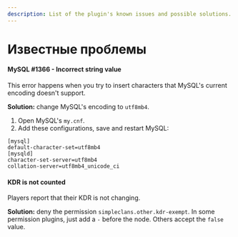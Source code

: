 ```yaml
---
description: List of the plugin's known issues and possible solutions.
---
```


# Известные проблемы

#### MySQL \#1366 - Incorrect string value

This error happens when you try to insert characters that MySQL's current encoding doesn't support.

**Solution:** change MySQL's encoding to `utf8mb4`.  
1. Open MySQL's `my.cnf`.  
2. Add these configurations, save and restart MySQL:

```text
[mysql]
default-character-set=utf8mb4
[mysqld]
character-set-server=utf8mb4
collation-server=utf8mb4_unicode_ci
```

#### KDR is not counted

Players report that their KDR is not changing.

**Solution:** deny the permission `simpleclans.other.kdr-exempt`. In some permission plugins, just add a `-` before the node. Others accept the `false` value.

